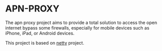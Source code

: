 # APN-PROXY

The apn proxy project aims to provide a total solution to access the open internet bypass some firewalls, especially for mobile devices such as iPhone, iPad, or Android devices.

This project is based on [netty](git@github.com:netty/netty.git) project.
